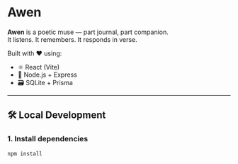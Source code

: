 # Awen

**Awen** is a poetic muse — part journal, part companion.  
It listens. It remembers. It responds in verse.

Built with ❤️ using:

- ⚛️ React (Vite)
- 🔧 Node.js + Express
- 🗃️ SQLite + Prisma

---

## 🛠 Local Development

### 1. Install dependencies

```bash
npm install




